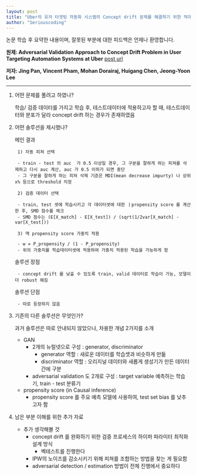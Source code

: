 ```yaml
---
layout: post
title: "Uber의 유저 타겟팅 자동화 시스템의 Concept drift 문제를 해결하기 위한 적대적 검증 접근"
author: "Seriouscoding"
---
```


논문 학습 후 요약한 내용이며, 잘못된 부분에 대한 피드백은 언제나 환영합니다.

**원제: Adversarial Validation Approach to Concept Drift Problem in
User Targeting Automation Systems at Uber** [post url](https://arxiv.org/abs/2004.03045)

**저자: Jing Pan, Vincent Pham, Mohan Dorairaj, Huigang Chen, Jeong-Yoon Lee**


______________________________________________________________


    
1) 어떤 문제를 풀려고 하였나? 
    
    학습/ 검증 데이터를 가지고 학습 후, 테스트데이터에 적용하고자 할 때, 테스트데이터와 분포가 달라  concept drift 하는 경우가 존재하였음
    
2) 어떤 솔루션을 제시했나?
    
    메인 결과
    
        1) 자동 피쳐 선택
    
        - train - test 의 auc  가 0.5 이상일 경우, 그 구분을 잘하게 하는 피쳐를 삭제하고 다시 auc 계산, auc 가 0.5 이하가 되면 중단
        - 그 구분을 잘하게 하는 피쳐 삭제 기준은 MDI(mean decrease impurty) 나 상위 x% 등으로 threshold 지정
    
        2) 검증 데이터 선택
    
        - train, test 셋에 학습시키고 각 데이터셋에 대한 ㅣpropensity score 를 계산한 후, SMD 점수를 체크
        - SMD 점수는 (E[X_match] - E[X_test]) / (sqrt(1/2var[X_match] - var[X_test]))
    
        3) 역 propensity score 가중치 적용
    
        - w = P_propensity / (1 - P_propensity)
        - 위의 가중치를 학습데이터셋에 적용하여 가중치 적용된 학습을 가능하게 함
    
    솔루션 장점
    
        - concept drift 를 낮출 수 있도록 train, valid 데이터로 학습이 가능, 모델이 더 robust 해짐
    
    솔루션 단점
    
        - 따로 등장하지 않음

3) 기존의 다른 솔루션은 무엇인가?

    과거 솔루션은 따로 안내되지 않았으나, 차용한 개념 2가지를 소개

    - GAN
        - 2개의 뉴럴넷으로 구성 : generator, discriminator
            - generator 역할 : 새로운 데이터를 학습셋과 비슷하게 만듦
            - discriminator 역할 : 오리지널 데이터와 새롭게 생성기가 만든 데이터 간에 구분
        - adversarial validation 도 2개로 구성 : target variable 예측하는 학습기, train - test 분류기
    - propensity score (in Causal inference)
        - propensity score 를 주요 예측 모델에 사용하여, test set bias 를 낮추고자 함

4) 남은 부분 이해를 위한 추가 자료

    - 추가 생각해볼 것
        - concept drift 를 완화하기 위한 검증 프로세스의 하이퍼 파라미터 최적화 설계 방식
            - 벡테스트를 진행한다
        - IPW의 노이즈를 감소시키기 위해 피쳐를 조합하는 방법을 찾는 게 필요함
        - adversarial detection / estimation 방법이 전체 진행에서 중요하다